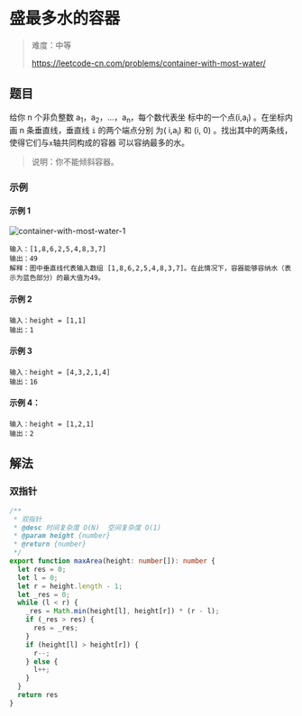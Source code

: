 # 盛最多水的容器

> 难度：中等
>
> https://leetcode-cn.com/problems/container-with-most-water/

## 题目

给你 n 个非负整数 a<sub>1</sub>，a<sub>2</sub>，...，a<sub>n</sub>，每个数代表坐
标中的一个点(i,a<sub>i</sub>) 。在坐标内画 n 条垂直线，垂直线 `i` 的两个端点分别
为( i,a<sub>i</sub>) 和 (i, 0) 。找出其中的两条线，使得它们与`x`轴共同构成的容器
可以容纳最多的水。

> 说明：你不能倾斜容器。

### 示例

#### 示例 1

![container-with-most-water-1](https://user-images.githubusercontent.com/88995580/159103317-458b4cb8-df1d-4a65-8194-d55d4ed9bacd.jpg)

```
输入：[1,8,6,2,5,4,8,3,7]
输出：49
解释：图中垂直线代表输入数组 [1,8,6,2,5,4,8,3,7]。在此情况下，容器能够容纳水（表示为蓝色部分）的最大值为49。
```

#### 示例 2

```
输入：height = [1,1]
输出：1
```

#### 示例 3

```
输入：height = [4,3,2,1,4]
输出：16
```

#### 示例 4：

```
输入：height = [1,2,1]
输出：2
```

## 解法

### 双指针

```typescript
/**
 * 双指针
 * @desc 时间复杂度 O(N)  空间复杂度 O(1)
 * @param height {number}
 * @return {number}
 */
export function maxArea(height: number[]): number {
  let res = 0;
  let l = 0;
  let r = height.length - 1;
  let _res = 0;
  while (l < r) {
    _res = Math.min(height[l], height[r]) * (r - l);
    if (_res > res) {
      res = _res;
    }
    if (height[l] > height[r]) {
      r--;
    } else {
      l++;
    }
  }
  return res
}

```
